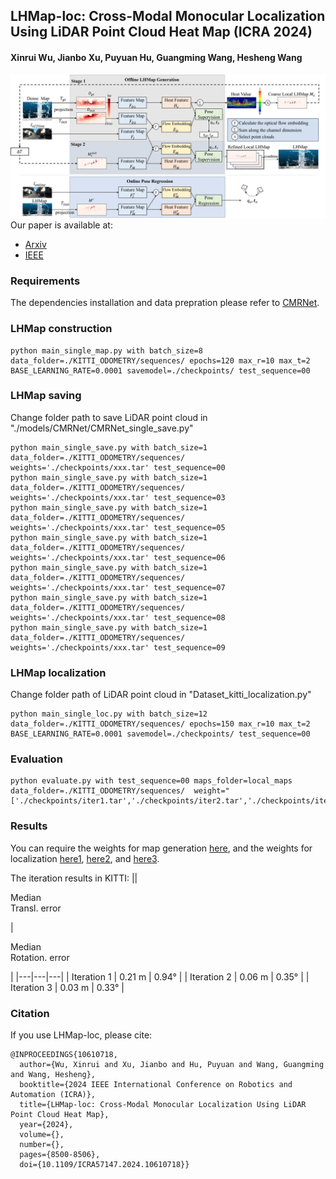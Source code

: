 ## LHMap-loc: Cross-Modal Monocular Localization Using LiDAR Point Cloud Heat Map (ICRA 2024) 
#### Xinrui Wu, Jianbo Xu, Puyuan Hu, Guangming Wang, Hesheng Wang
![pipeline](./fig/pipeline_final.png)
Our paper is available at:
* [Arxiv](https://arxiv.org/abs/2403.05002)
* [IEEE](https://ieeexplore.ieee.org/document/10610718)
### Requirements
The dependencies installation and data prepration please refer to [CMRNet](https://github.com/cattaneod/CMRNet).

### LHMap construction
  ```
python main_single_map.py with batch_size=8 data_folder=./KITTI_ODOMETRY/sequences/ epochs=120 max_r=10 max_t=2 BASE_LEARNING_RATE=0.0001 savemodel=./checkpoints/ test_sequence=00 
  ```

### LHMap saving
Change folder path to save LiDAR point cloud in "./models/CMRNet/CMRNet_single_save.py" 
  ```
python main_single_save.py with batch_size=1 data_folder=./KITTI_ODOMETRY/sequences/  weights='./checkpoints/xxx.tar' test_sequence=00
python main_single_save.py with batch_size=1 data_folder=./KITTI_ODOMETRY/sequences/  weights='./checkpoints/xxx.tar' test_sequence=03
python main_single_save.py with batch_size=1 data_folder=./KITTI_ODOMETRY/sequences/  weights='./checkpoints/xxx.tar' test_sequence=05
python main_single_save.py with batch_size=1 data_folder=./KITTI_ODOMETRY/sequences/  weights='./checkpoints/xxx.tar' test_sequence=06
python main_single_save.py with batch_size=1 data_folder=./KITTI_ODOMETRY/sequences/  weights='./checkpoints/xxx.tar' test_sequence=07
python main_single_save.py with batch_size=1 data_folder=./KITTI_ODOMETRY/sequences/  weights='./checkpoints/xxx.tar' test_sequence=08
python main_single_save.py with batch_size=1 data_folder=./KITTI_ODOMETRY/sequences/  weights='./checkpoints/xxx.tar' test_sequence=09
  ```


### LHMap localization
Change folder path of LiDAR point cloud in "Dataset_kitti_localization.py" 
  ```
python main_single_loc.py with batch_size=12 data_folder=./KITTI_ODOMETRY/sequences/ epochs=150 max_r=10 max_t=2 BASE_LEARNING_RATE=0.0001 savemodel=./checkpoints/ test_sequence=00 
  ```


### Evaluation
  ```
python evaluate.py with test_sequence=00 maps_folder=local_maps data_folder=./KITTI_ODOMETRY/sequences/  weight="['./checkpoints/iter1.tar','./checkpoints/iter2.tar','./checkpoints/iter3.tar']"
  ```

### Results
You can require the weights for map generation [here](https://pan.quark.cn/s/d9dae03cfef3), and the weights for localization [here1](https://pan.quark.cn/s/1f87b7e00fc3), [here2](https://pan.quark.cn/s/179e68c04420), and [here3](https://pan.quark.cn/s/521d2014b8d3).

The iteration results in KITTI:
|| <p>Median <br> Transl. error</p> | <p>Median <br> Rotation. error</p> |
|---|---|---|
| Iteration 1 | 0.21 m | 0.94° |
| Iteration 2 | 0.06 m | 0.35° |
| Iteration 3 | 0.03 m | 0.33° |



### Citation

If you use LHMap-loc, please cite:
```
@INPROCEEDINGS{10610718,
  author={Wu, Xinrui and Xu, Jianbo and Hu, Puyuan and Wang, Guangming and Wang, Hesheng},
  booktitle={2024 IEEE International Conference on Robotics and Automation (ICRA)}, 
  title={LHMap-loc: Cross-Modal Monocular Localization Using LiDAR Point Cloud Heat Map}, 
  year={2024},
  volume={},
  number={},
  pages={8500-8506},
  doi={10.1109/ICRA57147.2024.10610718}}
```